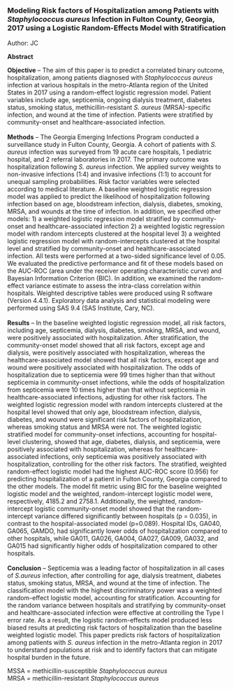 ### Modeling Risk factors of Hospitalization among Patients with *Staphylococcus aureus* Infection in Fulton County, Georgia, 2017 using a Logistic Random-Effects Model with Stratification
Author: JC<br>

**Abstract**

**Objective** – The aim of this paper is to predict a correlated binary outcome, hospitalization, among patients diagnosed with *Staphylococcus aureus* infection at various hospitals in the metro-Atlanta region of the United States in 2017 using a random-effect logistic regression model. Patient variables include age, septicemia, ongoing dialysis treatment, diabetes status, smoking status, methicillin-resistant *S. aureus* (MRSA)-specific infection, and wound at the time of infection. Patients were stratified by community-onset and healthcare-associated infection.<br><br>
**Methods** – The Georgia Emerging Infections Program conducted a surveillance study in Fulton County, Georgia. A cohort of patients with *S. aureus* infection was surveyed from 19 acute care hospitals, 1 pediatric hospital, and 2 referral laboratories in 2017. The primary outcome was hospitalization following *S. aureus* infection. We applied survey weights to non-invasive infections (1:4) and invasive infections (1:1) to account for unequal sampling probabilities. Risk factor variables were selected according to medical literature. A baseline weighted logistic regression model was applied to predict the likelihood of hospitalization following infection based on age, bloodstream infection, dialysis, diabetes, smoking, MRSA, and wounds at the time of infection. In addition, we specified other models: 1) a weighted logistic regression model stratified by community-onset and healthcare-associated infection 2) a weighted logistic regression model with random intercepts clustered at the hospital level 3) a weighted logistic regression model with random-intercepts clustered at the hospital level and stratified by community-onset and healthcare-associated infection. All tests were performed at a two-sided significance level of 0.05. We evaluated the predictive performance and fit of these models based on the AUC-ROC (area under the receiver operating characteristic curve) and Bayesian Information Criterion (BIC). In addition, we examined the random-effect variance estimate to assess the intra-class correlation within hospitals. Weighted descriptive tables were produced using R software (Version 4.4.1). Exploratory data analysis and statistical modeling were performed using SAS 9.4 (SAS Institute, Cary, NC).<br><br>
**Results** – In the baseline weighted logistic regression model, all risk factors, including age, septicemia, dialysis, diabetes, smoking, MRSA, and wound, were positively associated with hospitalization. After stratification, the community-onset model showed that all risk factors, except age and dialysis, were positively associated with hospitalization, whereas the healthcare-associated model showed that all risk factors, except age and wound were positively associated with hospitalization. The odds of hospitalization due to septicemia were 99 times higher than that without septicemia in community-onset infections, while the odds of hospitalization from septicemia were 10 times higher than that without septicemia in healthcare-associated infections, adjusting for other risk factors. The weighted logistic regression model with random intercepts clustered at the hospital level showed that only age, bloodstream infection, dialysis, diabetes, and wound were significant risk factors of hospitalization, whereas smoking status and MRSA were not. The weighted logistic stratified model for community-onset infections, accounting for hospital-level clustering, showed that age, diabetes, dialysis, and septicemia, were positively associated with hospitalization, whereas for healthcare-associated infections, only septicemia was positively associated with hospitalization, controlling for the other risk factors. The stratified, weighted random-effect logistic model had the highest AUC-ROC score (0.956) for predicting hospitalization of a patient in Fulton County, Georgia compared to the other models. The model fit metric using BIC for the baseline weighted logistic model and the weighted, random-intercept logistic model were, respectively, 4185.2 and 2758.1. Additionally, the weighted, random-intercept logistic community-onset model showed that the random-intercept variance differed significantly between hospitals (p = 0.035), in contrast to the hospital-associated model (p=0.089). Hospital IDs, GA040, GA065, GAMDO, had significantly lower odds of hospitalization compared to other hospitals, while GA011, GA026, GA004, GA027, GA009, GA032, and GA015 had significantly higher odds of hospitalization compared to other hospitals.<br><br>
**Conclusion** – Septicemia was a leading factor of hospitalization in all cases of *S.aureus* infection, after controlling for age, dialysis treatment, diabetes status, smoking status, MRSA, and wound at the time of infection. The classification model with the highest discriminatory power was a weighted random-effect logistic model, accounting for stratification. Accounting for the random variance between hospitals and stratifying by community-onset and healthcare-associated infection were effective at controlling the Type I error rate. As a result, the logistic random-effects model produced less biased results at predicting risk factors of hospitalization than the baseline weighted logistic model. This paper predicts risk factors of hospitalization among patients with *S. aureus* infection in the metro-Atlanta region in 2017 to understand populations at risk and to identify factors that can mitigate hospital burden in the future.<br>


MSSA = methicillin-susceptible *Staphylococcus aureus*<br>
MRSA = methicillin-resistant *Staphylococcus aureus*
